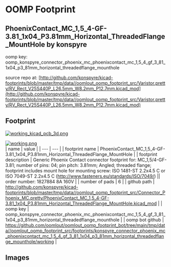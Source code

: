 # OOMP Footprint  
## PhoenixContact_MC_1,5_4-GF-3.81_1x04_P3.81mm_Horizontal_ThreadedFlange_MountHole  by konspyre  
  
oomp key: oomp_konspyre_connector_phoenix_mc_phoenixcontact_mc_1,5_4_gf_3_81_1x04_p3_81mm_horizontal_threadedflange_mounthole  
  
source repo at: [http://github.com/konspyre/kicad-footprints/blob/master/tmp/data//oomlout_oomp_footprint_src/Varistor.pretty/RV_Rect_V25S440P_L26.5mm_W8.2mm_P12.7mm.kicad_mod](http://github.com/konspyre/kicad-footprints/blob/master/tmp/data//oomlout_oomp_footprint_src/Varistor.pretty/RV_Rect_V25S440P_L26.5mm_W8.2mm_P12.7mm.kicad_mod)  
## Footprint  
  
[![working_kicad_pcb_3d.png](working_kicad_pcb_3d_600.png)](working_kicad_pcb_3d.png)  
  
[![working.png](working_600.png)](working.png)  
| name | value | 
| --- | --- | 
| footprint name | PhoenixContact_MC_1,5_4-GF-3.81_1x04_P3.81mm_Horizontal_ThreadedFlange_MountHole | 
| footprint description | Generic Phoenix Contact connector footprint for: MC_1,5/4-GF-3.81; number of pins: 04; pin pitch: 3.81mm; Angled; threaded flange; footprint includes mount hole for mounting screw: ISO 1481-ST 2.2x4.5 C or ISO 7049-ST 2.2x4.5 C (http://www.fasteners.eu/standards/ISO/7049/) || order number: 1827884 8A 160V | 
| number of pads | 6 | 
| github path | http://github.com/konspyre/kicad-footprints/blob/master/tmp/data//oomlout_oomp_footprint_src/Connector_Phoenix_MC.pretty/PhoenixContact_MC_1,5_4-GF-3.81_1x04_P3.81mm_Horizontal_ThreadedFlange_MountHole.kicad_mod | 
| oomp key | oomp_konspyre_connector_phoenix_mc_phoenixcontact_mc_1,5_4_gf_3_81_1x04_p3_81mm_horizontal_threadedflange_mounthole | 
| oomp bot github | https://github.com/oomlout/oomlout_oomp_footprint_bot/tree/main/tmp/data//oomlout_oomp_footprint_src/footprints/konspyre_connector_phoenix_mc_phoenixcontact_mc_1,5_4_gf_3_81_1x04_p3_81mm_horizontal_threadedflange_mounthole/working | 
## Images  
